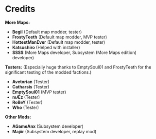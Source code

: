 # Credits

__More Maps:__

- **Begil** (Default map modder, tester)
- **FrostyTeeth** (Default map modder, MVP tester)
- **HottestManEver** (Default map modder, tester)
- **Katsushiro** (Helped with installer)
- **SSSS** (More Maps developer, Subsystem (More Maps edition) developer)

__Testers:__ (Especially huge thanks to EmptySoul01 and FrostyTeeth for the significant testing of the modded factions.)

- **Avetorian** (Tester)
- **Catharsis** (Tester)
- **EmptySoul01** (MVP tester)
- **mÆz** (Tester)
- **RoBeY** (Tester)
- **Who** (Tester)

__Other Mods:__

- **AGameAnx** (Subsystem developer)
- **Majiir** (Subsystem developer, replay mod)
